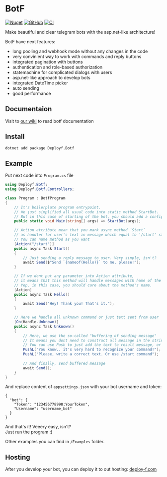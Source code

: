 ﻿# BotF
[![Nuget](https://img.shields.io/nuget/v/Deployf.Botf)](https://www.nuget.org/packages/Deployf.Botf) [![GitHub](https://img.shields.io/github/license/deploy-f/botf)](https://github.com/deploy-f/botf/blob/master/LICENSE) [![CI](https://github.com/deploy-f/botf/actions/workflows/dotnet.yml/badge.svg)](https://github.com/deploy-f/botf/actions/workflows/dotnet.yml)  

Make beautiful and clear telegram bots with the asp.net-like architecture!

BotF have next features:

* long pooling and webhook mode without any changes in the code
* very convinient way to work with commands and reply buttons
* integrated pagination with buttons
* authentication and role-based authorization
* statemachine for complicated dialogs with users
* asp.net-like approach to develop bots
* integrated DateTime picker
* auto sending
* good performance

## Documentaion

 Visit to [our wiki](https://github.com/deploy-f/botf/wiki) to read botf documentation

## Install

```bash
dotnet add package Deployf.Botf
```

## Example

Put next code into `Program.cs` file

```csharp
using Deployf.Botf;
using Deployf.Botf.Controllers;

class Program : BotfProgram
{
    // It's boilerplate program entrypoint.
    // We just simplified all usual code into static method StartBot.
    // But in this case of starting of the bot, you should add a config section under "bot" key to appsettings.json
    public static void Main(string[] args) => StartBot(args);

    // Action attribute mean that you mark async method `Start`
    // as handler for user's text in message which equal to '/start' string.
    // You can name method as you want
    [Action("/start")]
    public async Task Start()
    {
        // Just sending a reply message to user. Very simple, isn't?
        await Send($"Send `{nameof(Hello)}` to me, please!");
    }

    // If we dont put any parameter into Action attribute,
    // it means that this method will handle messages with hame of the method.
    // Yep, in this case, you should care about the method's name.
    [Action]
    public async Task Hello()
    {
        await Send("Hey! Thank you! That's it.");
    }

    // Here we handle all unknown command or just text sent from user
    [On(Handle.Unknown)] 
    public async Task Unknown()
    {
        // Here, we use the so-called "buffering of sending message"
        // It means you dont need to construct all message in the string and send it once
        // You can use Push to just add the text to result message, or PushL - the same but with new line after the string.
        PushL("You know.. it's very hard to recognize your command!");
        PushL("Please, write a correct text. Or use /start command");
        
        // And finally, send buffered message
        await Send();
    }
}
```

And replace content of `appsettings.json` with your bot username and token:

```
{
  "bot": {
    "Token": "123456778990:YourToken",
    "Username": "username_bot"
  }
}
```

And that's it! Veeery easy, isn't?  
Just run the program :)

Other examples you can find in `/Examples` folder.

## Hosting

After you develop your bot, you can deploy it to out hosting: [deploy-f.com](https://deploy-f.com)